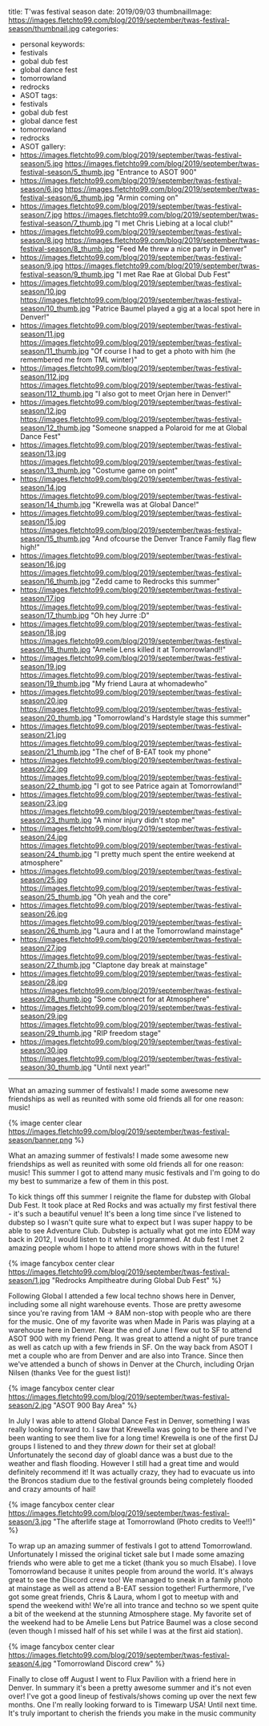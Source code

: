 title: T'was festival season
date: 2019/09/03
thumbnailImage: https://images.fletchto99.com/blog/2019/september/twas-festival-season/thumbnail.jpg
categories:
- personal
keywords:
- festivals
- gobal dub fest
- global dance fest
- tomorrowland
- redrocks
- ASOT
tags:
- festivals
- gobal dub fest
- global dance fest
- tomorrowland
- redrocks
- ASOT
gallery:
- https://images.fletchto99.com/blog/2019/september/twas-festival-season/5.jpg https://images.fletchto99.com/blog/2019/september/twas-festival-season/5_thumb.jpg "Entrance to ASOT 900"
- https://images.fletchto99.com/blog/2019/september/twas-festival-season/6.jpg https://images.fletchto99.com/blog/2019/september/twas-festival-season/6_thumb.jpg "Armin coming on"
- https://images.fletchto99.com/blog/2019/september/twas-festival-season/7.jpg https://images.fletchto99.com/blog/2019/september/twas-festival-season/7_thumb.jpg "I met Chris Liebing at a local club!"
- https://images.fletchto99.com/blog/2019/september/twas-festival-season/8.jpg https://images.fletchto99.com/blog/2019/september/twas-festival-season/8_thumb.jpg "Feed Me threw a nice party in Denver"
- https://images.fletchto99.com/blog/2019/september/twas-festival-season/9.jpg https://images.fletchto99.com/blog/2019/september/twas-festival-season/9_thumb.jpg "I met Rae Rae at Global Dub Fest"
- https://images.fletchto99.com/blog/2019/september/twas-festival-season/10.jpg https://images.fletchto99.com/blog/2019/september/twas-festival-season/10_thumb.jpg "Patrice Baumel played a gig at a local spot here in Denver!"
- https://images.fletchto99.com/blog/2019/september/twas-festival-season/11.jpg https://images.fletchto99.com/blog/2019/september/twas-festival-season/11_thumb.jpg "Of course I had to get a photo with him (he remembered me from TML winter)"
- https://images.fletchto99.com/blog/2019/september/twas-festival-season/112.jpg https://images.fletchto99.com/blog/2019/september/twas-festival-season/112_thumb.jpg "I also got to meet Orjan here in Denver!"
- https://images.fletchto99.com/blog/2019/september/twas-festival-season/12.jpg https://images.fletchto99.com/blog/2019/september/twas-festival-season/12_thumb.jpg "Someone snapped a Polaroid for me at Global Dance Fest"
- https://images.fletchto99.com/blog/2019/september/twas-festival-season/13.jpg https://images.fletchto99.com/blog/2019/september/twas-festival-season/13_thumb.jpg "Costume game on point"
- https://images.fletchto99.com/blog/2019/september/twas-festival-season/14.jpg https://images.fletchto99.com/blog/2019/september/twas-festival-season/14_thumb.jpg "Krewella was at Global Dance!"
- https://images.fletchto99.com/blog/2019/september/twas-festival-season/15.jpg https://images.fletchto99.com/blog/2019/september/twas-festival-season/15_thumb.jpg "And ofcourse the Denver Trance Family flag flew high!"
- https://images.fletchto99.com/blog/2019/september/twas-festival-season/16.jpg https://images.fletchto99.com/blog/2019/september/twas-festival-season/16_thumb.jpg "Zedd came to Redrocks this summer"
- https://images.fletchto99.com/blog/2019/september/twas-festival-season/17.jpg https://images.fletchto99.com/blog/2019/september/twas-festival-season/17_thumb.jpg "Oh hey Jurre :D"
- https://images.fletchto99.com/blog/2019/september/twas-festival-season/18.jpg https://images.fletchto99.com/blog/2019/september/twas-festival-season/18_thumb.jpg "Amelie Lens killed it at Tomorrowland!!"
- https://images.fletchto99.com/blog/2019/september/twas-festival-season/19.jpg https://images.fletchto99.com/blog/2019/september/twas-festival-season/19_thumb.jpg "My friend Laura at whomadewho"
- https://images.fletchto99.com/blog/2019/september/twas-festival-season/20.jpg https://images.fletchto99.com/blog/2019/september/twas-festival-season/20_thumb.jpg "Tomorrowland's Hardstyle stage this summer"
- https://images.fletchto99.com/blog/2019/september/twas-festival-season/21.jpg https://images.fletchto99.com/blog/2019/september/twas-festival-season/21_thumb.jpg "The chef of B-EAT took my phone"
- https://images.fletchto99.com/blog/2019/september/twas-festival-season/22.jpg https://images.fletchto99.com/blog/2019/september/twas-festival-season/22_thumb.jpg "I got to see Patrice again at Tomorrowland!"
- https://images.fletchto99.com/blog/2019/september/twas-festival-season/23.jpg https://images.fletchto99.com/blog/2019/september/twas-festival-season/23_thumb.jpg "A minor injury didn't stop me"
- https://images.fletchto99.com/blog/2019/september/twas-festival-season/24.jpg https://images.fletchto99.com/blog/2019/september/twas-festival-season/24_thumb.jpg "I pretty much spent the entire weekend at atmosphere"
- https://images.fletchto99.com/blog/2019/september/twas-festival-season/25.jpg https://images.fletchto99.com/blog/2019/september/twas-festival-season/25_thumb.jpg "Oh yeah and the core"
- https://images.fletchto99.com/blog/2019/september/twas-festival-season/26.jpg https://images.fletchto99.com/blog/2019/september/twas-festival-season/26_thumb.jpg "Laura and I at the Tomorrowland mainstage"
- https://images.fletchto99.com/blog/2019/september/twas-festival-season/27.jpg https://images.fletchto99.com/blog/2019/september/twas-festival-season/27_thumb.jpg "Claptone day break at mainstage"
- https://images.fletchto99.com/blog/2019/september/twas-festival-season/28.jpg https://images.fletchto99.com/blog/2019/september/twas-festival-season/28_thumb.jpg "Some connect for at Atmosphere"
- https://images.fletchto99.com/blog/2019/september/twas-festival-season/29.jpg https://images.fletchto99.com/blog/2019/september/twas-festival-season/29_thumb.jpg "RIP freedom stage"
- https://images.fletchto99.com/blog/2019/september/twas-festival-season/30.jpg https://images.fletchto99.com/blog/2019/september/twas-festival-season/30_thumb.jpg "Until next year!"

---

What an amazing summer of festivals! I made some awesome new friendships as well as reunited with some old friends all for one reason: music!

<!-- excerpt -->

{% image center clear https://images.fletchto99.com/blog/2019/september/twas-festival-season/banner.png %}

What an amazing summer of festivals! I made some awesome new friendships as well as reunited with some old friends all for one reason: music! This summer I got to attend many music festivals and I'm going to do my best to summarize a few of them in this post.

To kick things off this summer I reignite the flame for dubstep with Global Dub Fest. It took place at Red Rocks and was actually my first festival there - it's such a beautiful venue! It's been a long time since I've listened to dubstep so I wasn't quite sure what to expect but I was super happy to be able to see Adventure Club. Dubstep is actually what got me into EDM way back in 2012, I would listen to it while I programmed. At dub fest I met 2 amazing people whom I hope to attend more shows with in the future!

{% image fancybox center clear https://images.fletchto99.com/blog/2019/september/twas-festival-season/1.jpg "Redrocks Ampitheatre during Global Dub Fest" %}

Following Global I attended a few local techno shows here in Denver, including some all night warehouse events. Those are pretty awesome since you're raving from 1AM -> 8AM non-stop with people who are there for the music. One of my favorite was when Made in Paris was playing at a warehouse here in Denver. Near the end of June I flew out to SF to attend ASOT 900 with my friend Peng. It was great to attend a night of pure trance as well as catch up with a few friends in SF. On the way back from ASOT I met a couple who are from Denver and are also into Trance. Since then we've attended a bunch of shows in Denver at the Church, including Orjan Nilsen (thanks Vee for the guest list)!

{% image fancybox center clear https://images.fletchto99.com/blog/2019/september/twas-festival-season/2.jpg "ASOT 900 Bay Area" %}

In July I was able to attend Global Dance Fest in Denver, something I was really looking forward to. I saw that Krewella was going to be there and I've been wanting to see them live for a long time! Krewella is one of the first DJ groups I listened to and they _threw down_ for their set at global! Unfortunately the second day of gloabl dance was a bust due to the weather and flash flooding. However I still had a great time and would definitely recommend it! It was actually crazy, they had to evacuate us into the Broncos stadium due to the festival grounds being completely flooded and crazy amounts of hail!

{% image fancybox center clear https://images.fletchto99.com/blog/2019/september/twas-festival-season/3.jpg "The afterlife stage at Tomorrowland (Photo credits to Vee!!)" %}

To wrap up an amazing summer of festivals I got to attend Tomorrowland. Unfortunately I missed the original ticket sale but I made some amazing friends who were able to get me a ticket (thank you so much Elsabe). I love Tomorrowland because it unites people from around the world. It's always great to see the Discord crew too! We managed to sneak in a family photo at mainstage as well as attend a B-EAT session together! Furthermore, I've got some great friends, Chris & Laura, whom I got to meetup with and spend the weekend with! We're all into trance and techno so we spent quite a bit of the weekend at the stunning Atmosphere stage. My favorite set of the weekend had to be Amelie Lens but Patrice Baumel was a close second (even though I missed half of his set while I was at the first aid station).

{% image fancybox center clear https://images.fletchto99.com/blog/2019/september/twas-festival-season/4.jpg "Tomorrowland Discord crew" %}

Finally to close off August I went to Flux Pavilion with a friend here in Denver. In summary it's been a pretty awesome summer and it's not even over! I've got a good lineup of festivals/shows coming up over the next few months. One I'm really looking forward to is Timewarp USA! Until next time. It's truly important to cherish the friends you make in the music community

<!-- more -->
